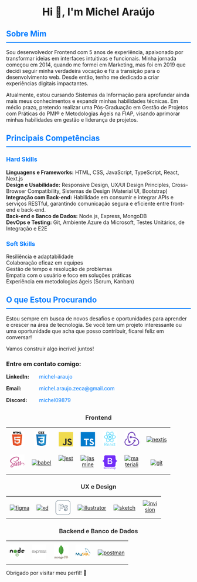 <h1 align="center">Hi 👋, I'm Michel Araújo</h1>

<h2 style="border-bottom: 2px solid #007BFF; padding-bottom: 10px; color: #007BFF;">Sobre Mim</h2>
<p>Sou desenvolvedor Frontend com 5 anos de experiência, apaixonado por transformar
    ideias em interfaces intuitivas e funcionais. Minha jornada começou em 2014, quando me formei em Marketing,
    mas foi em 2019 que decidi seguir minha verdadeira vocação e fiz a transição para o desenvolvimento web.
    Desde então, tenho me dedicado a criar experiências digitais impactantes.</p>
<p>Atualmente, estou cursando Sistemas da Informação para aprofundar ainda mais meus conhecimentos e expandir minhas habilidades técnicas. Em médio prazo, pretendo realizar uma Pós-Graduação em Gestão de Projetos com Práticas do PMI® e Metodologias Ágeis na FIAP, visando aprimorar minhas habilidades em gestão e liderança de projetos.</p>

<h2 style="border-bottom: 2px solid #007BFF; padding-bottom: 10px; color: #007BFF;">Principais Competências</h2>

<h3 style="color: #007BFF;">Hard Skills</h3>
<ul style="list-style-type: none; padding: 0;">
    <li><strong>Linguagens e Frameworks:</strong> HTML, CSS, JavaScript, TypeScript, React, Next.js</li>
    <li><strong>Design e Usabilidade:</strong> Responsive Design, UX/UI Design Principles, Cross-Browser
        Compatibility, Sistemas de Design (Material UI, Bootstrap)</li>
    <li><strong>Integração com Back-end:</strong> Habilidade em consumir e integrar APIs e serviços RESTful,
        garantindo comunicação segura e eficiente entre front-end e back-end.</li>
    <li><strong>Back-end e Banco de Dados:</strong> Node.js, Express, MongoDB</li>
    <li><strong>DevOps e Testing:</strong> Git, Ambiente Azure da Microsoft, Testes Unitários, de Integração e
        E2E</li>
</ul>

<h3 style="color: #007BFF;">Soft Skills</h3>
<ul style="list-style-type: none; padding: 0;">
    <li>Resiliência e adaptabilidade</li>
    <li>Colaboração eficaz em equipes</li>
    <li>Gestão de tempo e resolução de problemas</li>
    <li>Empatia com o usuário e foco em soluções práticas</li>
    <li>Experiência em metodologias ágeis (Scrum, Kanban)</li>
</ul>

<h2 style="border-bottom: 2px solid #007BFF; padding-bottom: 10px; color: #007BFF;">O que Estou Procurando</h2>
<p>Estou sempre em busca de novos desafios e oportunidades para aprender e crescer na área de tecnologia. Se
    você tem um projeto interessante ou uma oportunidade que acha que posso contribuir, ficarei feliz em
    conversar!</p>
<p>Vamos construir algo incrível juntos!</p>


<h3 align="left">Entre em contato comigo:</h3>
<ul style="list-style-type: none; padding: 0; margin: 0; display: flex; flex-direction: column; gap: 15px;">
    <li style="display: flex; align-items: center; gap: 10px;">
        <strong style="min-width: 80px;">LinkedIn:</strong>
        <a href="https://www.linkedin.com/in/michel-araujo/" target="_blank"
            style="color: #007BFF; text-decoration: none; display: flex; align-items: center; gap: 10px;">
            michel-araujo
        </a>
    </li>
    <li style="display: flex; align-items: center; gap: 10px;">
        <strong style="min-width: 80px;">Email:</strong>
        <a href="mailto:michel.araujo.zeca@gmail.com"
            style="color: #007BFF; text-decoration: none; display: flex; align-items: center; gap: 10px;">
            michel.araujo.zeca@gmail.com
        </a>
    </li>
    <li style="display: flex; align-items: center; gap: 10px;">
        <strong style="min-width: 80px;">Discord:</strong>
        <a href="https://discord.gg/michel09879" target="_blank"
            style="display: flex; align-items: center; gap: 10px; color: #007BFF; text-decoration: none;">
            michel09879
        </a>
    </li>
</ul>
<h2></h2>
<h3 style="text-align: center; color: #333;">Frontend</h3>
<table style="width: 100%; border-collapse: collapse; text-align: center; margin-bottom: 20px;">
    <tr>
        <td style="padding: 10px;">
            <a href="https://www.w3.org/html/" target="_blank" rel="noreferrer">
                <img src="https://raw.githubusercontent.com/devicons/devicon/master/icons/html5/html5-original-wordmark.svg" alt="html5" width="40" height="40" />
            </a>
        </td>
        <td style="padding: 10px;">
            <a href="https://www.w3schools.com/css/" target="_blank" rel="noreferrer">
                <img src="https://raw.githubusercontent.com/devicons/devicon/master/icons/css3/css3-original-wordmark.svg" alt="css3" width="40" height="40" />
            </a>
        </td>
        <td style="padding: 10px;">
            <a href="https://developer.mozilla.org/en-US/docs/Web/JavaScript" target="_blank" rel="noreferrer"
            style="display: flex; align-items: center;">
            <img src="https://raw.githubusercontent.com/devicons/devicon/master/icons/javascript/javascript-original.svg"
                alt="javascript" width="40" height="40" />
        </a>
        </td>
        <td style="padding: 10px;">
            <a href="https://www.typescriptlang.org/" target="_blank" rel="noreferrer"
                style="display: flex; align-items: center;">
                <img src="https://raw.githubusercontent.com/devicons/devicon/master/icons/typescript/typescript-original.svg"
                    alt="typescript" width="40" height="40" />
            </a>
        </td>
        <td style="padding: 10px;">
            <a href="https://reactjs.org/" target="_blank" rel="noreferrer">
                <img src="https://raw.githubusercontent.com/devicons/devicon/master/icons/react/react-original-wordmark.svg" alt="react" width="40" height="40" />
            </a>
        </td>
        <td style="padding: 10px;">
            <a href="https://redux.js.org" target="_blank" rel="noreferrer">
                <img src="https://raw.githubusercontent.com/devicons/devicon/master/icons/redux/redux-original.svg" alt="redux" width="40" height="40" />
            </a>
        </td>
        <td style="padding: 10px;">
            <a href="https://nextjs.org/" target="_blank" rel="noreferrer">
                <img src="https://cdn.worldvectorlogo.com/logos/nextjs-2.svg" alt="nextjs" width="40" height="40" />
            </a>
        </td>
    </tr>
    <tr>
        <td style="padding: 10px;">
            <a href="https://sass-lang.com" target="_blank" rel="noreferrer">
                <img src="https://raw.githubusercontent.com/devicons/devicon/master/icons/sass/sass-original.svg" alt="sass" width="40" height="40" />
            </a>
        </td>
        <td style="padding: 10px;">
            <a href="https://babeljs.io/" target="_blank" rel="noreferrer">
                <img src="https://www.vectorlogo.zone/logos/babeljs/babeljs-icon.svg" alt="babel" width="40" height="40" />
            </a>
        </td>
        <td style="padding: 10px;">
            <a href="https://jestjs.io" target="_blank" rel="noreferrer" style="display: flex; align-items: center;">
                <img src="https://www.vectorlogo.zone/logos/jestjsio/jestjsio-icon.svg" alt="jest" width="40" height="40" />
            </a>
        </td>
        <td style="padding: 10px;">
            <a href="https://jasmine.github.io/" target="_blank" rel="noreferrer" style="display: flex; align-items: center;">
                <img src="https://www.vectorlogo.zone/logos/jasmine/jasmine-icon.svg" alt="jasmine" width="40" height="40" />
            </a>
        </td>
        <td style="padding: 10px;">
            <a href="https://getbootstrap.com" target="_blank" rel="noreferrer" style="display: flex; align-items: center;">
                <img src="https://raw.githubusercontent.com/devicons/devicon/master/icons/bootstrap/bootstrap-plain-wordmark.svg"
                    alt="bootstrap" width="40" height="40" />
            </a>
        </td>
        <td style="padding: 10px;">
            <a href="https://materializecss.com/" target="_blank" rel="noreferrer" style="display: flex; align-items: center;">
                <img src="https://raw.githubusercontent.com/prplx/svg-logos/5585531d45d294869c4eaab4d7cf2e9c167710a9/svg/materialize.svg"
                    alt="materialize" width="40" height="40" />
            </a>
        </td>
        <td style="padding: 10px;">
            <a href="https://www.git-scm.com/" target="_blank" rel="noreferrer">
                <img src="https://www.vectorlogo.zone/logos/git-scm/git-scm-icon.svg" alt="git" width="40" height="40" />
            </a>
        </td>
    </tr>
</table>
<h3 style="text-align: center; color: #333;">UX e Design</h3>
<table style="width: 100%; border-collapse: collapse; text-align: center; margin-bottom: 20px;">
    <tr>
        <td style="padding: 10px;">
            <a href="https://www.figma.com/" target="_blank" rel="noreferrer">
                <img src="https://www.vectorlogo.zone/logos/figma/figma-icon.svg" alt="figma" width="40" height="40" />
            </a>
        </td>
        <td style="padding: 10px;">
            <a href="https://www.adobe.com/products/xd.html" target="_blank" rel="noreferrer">
                <img src="https://cdn.worldvectorlogo.com/logos/adobe-xd.svg" alt="xd" width="40" height="40" />
            </a>
        </td>
        <td style="padding: 10px;">
            <a href="https://www.photoshop.com/en" target="_blank" rel="noreferrer" style="display: flex; align-items: center;">
                <img src="https://raw.githubusercontent.com/devicons/devicon/master/icons/photoshop/photoshop-line.svg" alt="photoshop" width="40" height="40" />
            </a>
        </td>
        <td style="padding: 10px;">
            <a href="https://www.adobe.com/in/products/illustrator.html" target="_blank" rel="noreferrer">
                <img src="https://www.vectorlogo.zone/logos/adobe_illustrator/adobe_illustrator-icon.svg" alt="illustrator" width="40" height="40" />
            </a>
        </td>
        <td style="padding: 10px;">
            <a href="https://www.sketch.com/" target="_blank" rel="noreferrer">
                <img src="https://www.vectorlogo.zone/logos/sketchapp/sketchapp-icon.svg" alt="sketch" width="40" height="40" />
            </a>
        </td>
        <td style="padding: 10px;">
            <a href="https://www.invisionapp.com/" target="_blank" rel="noreferrer" style="display: flex; align-items: center;">
                <img src="https://www.vectorlogo.zone/logos/invisionapp/invisionapp-icon.svg" alt="invision" width="40"
                    height="40" />
            </a>
        </td>
    </tr>
</table>
<h3 style="text-align: center; color: #333;">Backend e Banco de Dados</h3>
<table style="width: 100%; border-collapse: collapse; text-align: center;">
    <tr>
        <td style="padding: 10px;">
            <a href="https://nodejs.org" target="_blank" rel="noreferrer">
                <img src="https://raw.githubusercontent.com/devicons/devicon/master/icons/nodejs/nodejs-original-wordmark.svg" alt="nodejs" width="40" height="40" />
            </a>
        </td>
        <td style="padding: 10px;">
            <a href="https://expressjs.com" target="_blank" rel="noreferrer">
                <img src="https://raw.githubusercontent.com/devicons/devicon/master/icons/express/express-original-wordmark.svg" alt="express" width="40" height="40" />
            </a>
        </td>
        <td style="padding: 10px;">
            <a href="https://www.mongodb.com/" target="_blank" rel="noreferrer">
                <img src="https://raw.githubusercontent.com/devicons/devicon/master/icons/mongodb/mongodb-original-wordmark.svg" alt="mongodb" width="40" height="40" />
            </a>
        </td>
        <td style="padding: 10px;">
            <a href="https://www.mysql.com/" target="_blank" rel="noreferrer">
                <img src="https://raw.githubusercontent.com/devicons/devicon/master/icons/mysql/mysql-original-wordmark.svg" alt="mysql" width="40" height="40" />
            </a>
        </td>
        <td style="padding: 10px;">
            <a href="https://postman.com" target="_blank" rel="noreferrer">
                <img src="https://www.vectorlogo.zone/logos/getpostman/getpostman-icon.svg" alt="postman" width="40" height="40" />
            </a>
        </td>
    </tr>
</table>

<p>Obrigado por visitar meu perfil! 🚀</p>
